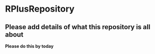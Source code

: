 # RPlusRepository
## Please add details of what this repository is all about
**Please do this by today**
